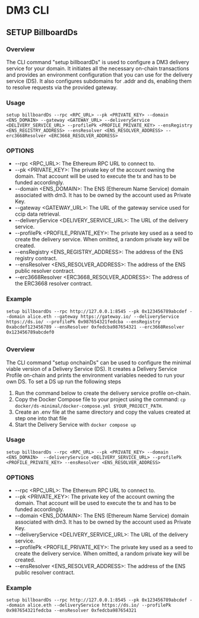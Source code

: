 # DM3 CLI

## SETUP BillboardDs


### Overview

The CLI command "setup billboardDs" is used to configure a DM3 delivery service for your domain. It initiates all the necessary on-chain transactions and provides an environment configuration that you can use for the delivery service (DS).
It also configures subdomains for .addr and ds, enabling them to resolve requests via the provided gateway.

### Usage

`setup billboardDs --rpc <RPC_URL> --pk <PRIVATE_KEY> --domain <ENS_DOMAIN> --gateway <GATEWAY_URL> --deliveryService <DELIVERY_SERVICE_URL> --profilePk <PROFILE_PRIVATE_KEY> --ensRegistry <ENS_REGISTRY_ADDRESS> --ensResolver <ENS_RESOLVER_ADDRESS> --erc3668Resolver <ERC3668_RESOLVER_ADDRESS>`

### OPTIONS

-   --rpc <RPC_URL>: The Ethereum RPC URL to connect to.
-   --pk <PRIVATE_KEY>: The private key of the account owning the domain. That account will be used to execute the tx and has to be funded accordingly.
-   --domain <ENS_DOMAIN>: The ENS (Ethereum Name Service) domain associated with dm3. It has to be owned by the account used as Private Key.
-   --gateway <GATEWAY_URL>: The URL of the gateway service used for ccip data retrieval.
-   --deliveryService <DELIVERY_SERVICE_URL>: The URL of the delivery service.
-   --profilePk <PROFILE_PRIVATE_KEY>: The private key used as a seed to create the delivery service. When omitted, a random private key will be created.
-   --ensRegistry <ENS_REGISTRY_ADDRESS>: The address of the ENS registry contract.
-   --ensResolver <ENS_RESOLVER_ADDRESS>: The address of the ENS public resolver contract.
-   --erc3668Resolver <ERC3668_RESOLVER_ADDRESS>: The address of the ERC3668 resolver contract.

### Example

`setup billboardDs --rpc http://127.0.0.1:8545 --pk 0x123456789abcdef --domain alice.eth --gateway https://gateway.io/ --deliveryService https://ds.io/ --profilePk 0x987654321fedcba --ensRegistry 0xabcdef123456789 --ensResolver 0xfedcba987654321 --erc3668Resolver 0x123456789abcdef0`


##

### Overview

The CLI command "setup onchainDs" can be used to configure the minimal viable version of a Delivery Service (DS). It creates a Delivery Service Profile on-chain and prints the environment variables needed to run your own DS.
To set a DS up run the following steps

1. Run the command below to create the delivery service profile on-chain.
2. Copy the Docker Compose file to your project using the command: `cp docker/ds-minimal/docker-compose.yml $YOUR_PROJECT_PATH`.
3. Create an .env file at the same directory and copy the values created at step one into that file
4. Start the Delivery Service with `docker compose up`

### Usage

`setup billboardDs --rpc <RPC_URL> --pk <PRIVATE_KEY> --domain <ENS_DOMAIN>  --deliveryService <DELIVERY_SERVICE_URL> --profilePk <PROFILE_PRIVATE_KEY> --ensResolver <ENS_RESOLVER_ADDRESS> `

### OPTIONS

-   --rpc <RPC_URL>: The Ethereum RPC URL to connect to.
-   --pk <PRIVATE_KEY>: The private key of the account owning the domain. That account will be used to execute the tx and has to be funded accordingly.
-   --domain <ENS_DOMAIN>: The ENS (Ethereum Name Service) domain associated with dm3. It has to be owned by the account used as Private Key.
-   --deliveryService <DELIVERY_SERVICE_URL>: The URL of the delivery service.
-   --profilePk <PROFILE_PRIVATE_KEY>: The private key used as a seed to create the delivery service. When omitted, a random private key will be created.
-   --ensResolver <ENS_RESOLVER_ADDRESS>: The address of the ENS public resolver contract.

### Example

`setup billboardDs --rpc http://127.0.0.1:8545 --pk 0x123456789abcdef --domain alice.eth --deliveryService https://ds.io/ --profilePk 0x987654321fedcba --ensResolver 0xfedcba987654321 `
